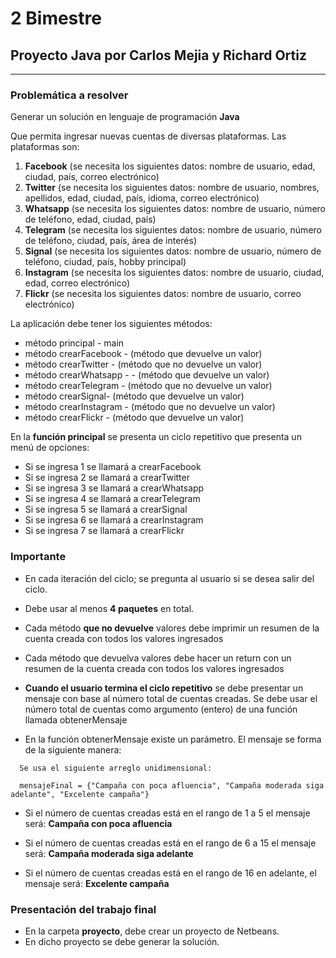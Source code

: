 # 2 Bimestre 
## Proyecto Java por Carlos Mejia y Richard Ortiz

***

### Problemática a resolver

Generar un solución en lenguaje de programación **Java**

Que permita ingresar nuevas cuentas de diversas plataformas. Las plataformas son:

1. **Facebook** (se necesita los siguientes datos: nombre de usuario, edad,
  ciudad, país, correo electrónico)
2. **Twitter** (se necesita los siguientes datos: nombre de usuario, nombres,
  apellidos, edad, ciudad, país, idioma, correo electrónico)
3. **Whatsapp** (se necesita los siguientes datos: nombre de usuario,
  número de teléfono, edad, ciudad, país)
4. **Telegram** (se necesita los siguientes datos: nombre de usuario,
  número de teléfono, ciudad, país, área de interés)
5. **Signal** (se necesita los siguientes datos: nombre de usuario,
  número de teléfono, ciudad, país, hobby principal)
6. **Instagram** (se necesita los siguientes datos: nombre de usuario, ciudad,
  edad, correo electrónico)
7. **Flickr** (se necesita los siguientes datos: nombre de usuario,
  correo electrónico)

La aplicación debe tener los siguientes métodos:

- método principal - main
- método crearFacebook - (método que devuelve un valor)
- método crearTwitter - (método que no devuelve un valor)
- método crearWhatsapp - - (método que devuelve un valor)
- método crearTelegram - (método que no devuelve un valor)
- método crearSignal- (método que devuelve un valor)
- método crearInstagram - (método que no devuelve un valor)
- método crearFlickr - (método que devuelve un valor)

En la **función principal** se presenta un ciclo repetitivo que presenta un
menú de opciones:

- Si se ingresa 1 se llamará a crearFacebook
- Si se ingresa 2 se llamará a crearTwitter
- Si se ingresa 3 se llamará a crearWhatsapp
- Si se ingresa 4 se llamará a crearTelegram
- Si se ingresa 5 se llamará a crearSignal
- Si se ingresa 6 se llamará a crearInstagram
- Si se ingresa 7 se llamará a crearFlickr

### Importante

- En cada iteración del ciclo; se pregunta al usuario si se desea salir del ciclo.
- Debe usar al menos **4 paquetes** en total.
- Cada método **que no devuelve** valores debe imprimir un resumen de la cuenta
creada con todos los valores ingresados

- Cada método que devuelva valores debe hacer un return con un resumen de la cuenta creada con todos los valores ingresados

- **Cuando el usuario termina el ciclo repetitivo** se debe presentar un mensaje con base al número total de cuentas creadas. Se debe usar el número total de cuentas como argumento (entero) de una función llamada obtenerMensaje

- En la función obtenerMensaje existe un parámetro. El mensaje se forma de la siguiente manera:

```
  Se usa el siguiente arreglo unidimensional:  

  mensajeFinal = {"Campaña con poca afluencia", "Campaña moderada siga adelante", "Excelente campaña"}

```

- Si el número de cuentas creadas está en el rango de 1 a 5 el mensaje será: **Campaña con poca afluencia**

- Si el número de cuentas creadas está en el rango de 6 a 15 el mensaje será: **Campaña moderada siga adelante**

- Si el número de cuentas creadas está en el rango de 16 en adelante, el mensaje será: **Excelente campaña**

### Presentación del trabajo final
- En la carpeta **proyecto**, debe crear un proyecto de Netbeans.
- En dicho proyecto se debe generar la solución.
